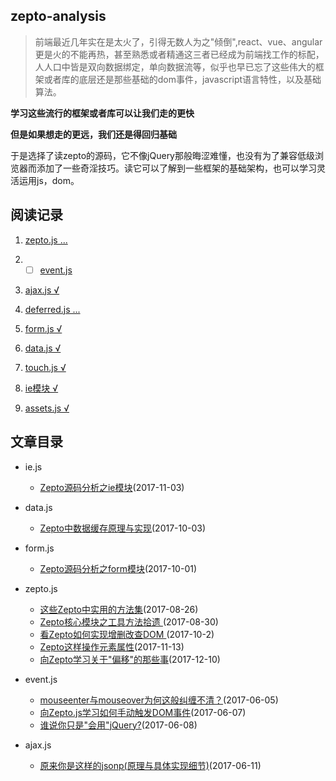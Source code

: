 ## zepto-analysis

> 前端最近几年实在是太火了，引得无数人为之"倾倒",react、vue、angular更是火的不能再热，甚至熟悉或者精通这三者已经成为前端找工作的标配，人人口中皆是双向数据绑定，单向数据流等，似乎也早已忘了这些伟大的框架或者库的底层还是那些基础的dom事件，javascript语言特性，以及基础算法。

**学习这些流行的框架或者库可以让我们走的更快**

**但是如果想走的更远，我们还是得回归基础**

于是选择了读zepto的源码，它不像jQuery那般晦涩难懂，也没有为了兼容低级浏览器而添加了一些奇淫技巧。读它可以了解到一些框架的基础架构，也可以学习灵活运用js，dom。


## 阅读记录

1. [zepto.js ...](https://github.com/qianlongo/zepto-analysis/blob/master/src/zepto.js)

2. - [ ] [event.js](https://github.com/qianlongo/zepto-analysis/blob/master/src/event.js)

3. [ajax.js √](https://github.com/qianlongo/zepto-analysis/blob/master/src/ajax.js)

4. [deferred.js ...](https://github.com/qianlongo/zepto-analysis/blob/master/src/deferred.js)

5. [form.js √](https://github.com/qianlongo/zepto-analysis/blob/master/src/form.js)

6. [data.js √](https://github.com/qianlongo/zepto-analysis/blob/master/src/data.js)

7. [touch.js √](https://github.com/qianlongo/zepto-analysis/blob/master/src/touch.js)

8. [ie模块 √](https://github.com/qianlongo/zepto-analysis/blob/master/src/ie.js)

9. [assets.js √](https://github.com/qianlongo/zepto-analysis/blob/master/src/assets.js)

## 文章目录


* ie.js

  * [Zepto源码分析之ie模块](https://github.com/qianlongo/zepto-analysis/issues/10)(2017-11-03)

* data.js

  * [Zepto中数据缓存原理与实现](https://github.com/qianlongo/zepto-analysis/issues/9)(2017-10-03)

* form.js
  * [Zepto源码分析之form模块](https://github.com/qianlongo/zepto-analysis/issues/7)(2017-10-01)

* zepto.js

  * [这些Zepto中实用的方法集](https://github.com/qianlongo/zepto-analysis/issues/5)(2017-08-26)
  * [Zepto核心模块之工具方法拾遗 ](https://github.com/qianlongo/zepto-analysis/issues/6)(2017-08-30)
  * [看Zepto如何实现增删改查DOM ](https://github.com/qianlongo/zepto-analysis/issues/8)(2017-10-2)
  * [Zepto这样操作元素属性](https://github.com/qianlongo/zepto-analysis/issues/11)(2017-11-13)
  * [向Zepto学习关于"偏移"的那些事](https://github.com/qianlongo/zepto-analysis/issues/12)(2017-12-10)

* event.js

  * [mouseenter与mouseover为何这般纠缠不清？](https://github.com/qianlongo/zepto-analysis/issues/1)(2017-06-05)
  * [向Zepto.js学习如何手动触发DOM事件](https://github.com/qianlongo/zepto-analysis/issues/2)(2017-06-07)
  * [谁说你只是"会用"jQuery?](https://github.com/qianlongo/zepto-analysis/issues/3)(2017-06-08)

* ajax.js

  * [原来你是这样的jsonp(原理与具体实现细节)](https://github.com/qianlongo/zepto-analysis/issues/4)(2017-06-11)
